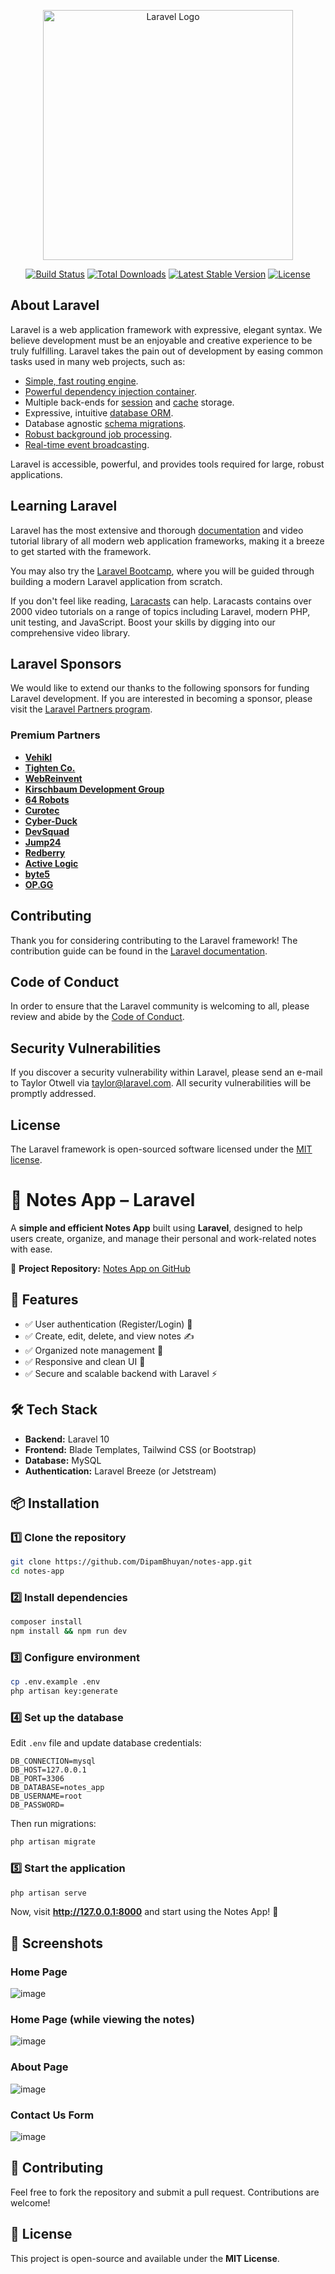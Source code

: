 <p align="center"><a href="https://laravel.com" target="_blank"><img src="https://raw.githubusercontent.com/laravel/art/master/logo-lockup/5%20SVG/2%20CMYK/1%20Full%20Color/laravel-logolockup-cmyk-red.svg" width="400" alt="Laravel Logo"></a></p>

<p align="center">
<a href="https://github.com/laravel/framework/actions"><img src="https://github.com/laravel/framework/workflows/tests/badge.svg" alt="Build Status"></a>
<a href="https://packagist.org/packages/laravel/framework"><img src="https://img.shields.io/packagist/dt/laravel/framework" alt="Total Downloads"></a>
<a href="https://packagist.org/packages/laravel/framework"><img src="https://img.shields.io/packagist/v/laravel/framework" alt="Latest Stable Version"></a>
<a href="https://packagist.org/packages/laravel/framework"><img src="https://img.shields.io/packagist/l/laravel/framework" alt="License"></a>
</p>

## About Laravel

Laravel is a web application framework with expressive, elegant syntax. We believe development must be an enjoyable and creative experience to be truly fulfilling. Laravel takes the pain out of development by easing common tasks used in many web projects, such as:

- [Simple, fast routing engine](https://laravel.com/docs/routing).
- [Powerful dependency injection container](https://laravel.com/docs/container).
- Multiple back-ends for [session](https://laravel.com/docs/session) and [cache](https://laravel.com/docs/cache) storage.
- Expressive, intuitive [database ORM](https://laravel.com/docs/eloquent).
- Database agnostic [schema migrations](https://laravel.com/docs/migrations).
- [Robust background job processing](https://laravel.com/docs/queues).
- [Real-time event broadcasting](https://laravel.com/docs/broadcasting).

Laravel is accessible, powerful, and provides tools required for large, robust applications.

## Learning Laravel

Laravel has the most extensive and thorough [documentation](https://laravel.com/docs) and video tutorial library of all modern web application frameworks, making it a breeze to get started with the framework.

You may also try the [Laravel Bootcamp](https://bootcamp.laravel.com), where you will be guided through building a modern Laravel application from scratch.

If you don't feel like reading, [Laracasts](https://laracasts.com) can help. Laracasts contains over 2000 video tutorials on a range of topics including Laravel, modern PHP, unit testing, and JavaScript. Boost your skills by digging into our comprehensive video library.

## Laravel Sponsors

We would like to extend our thanks to the following sponsors for funding Laravel development. If you are interested in becoming a sponsor, please visit the [Laravel Partners program](https://partners.laravel.com).

### Premium Partners

- **[Vehikl](https://vehikl.com/)**
- **[Tighten Co.](https://tighten.co)**
- **[WebReinvent](https://webreinvent.com/)**
- **[Kirschbaum Development Group](https://kirschbaumdevelopment.com)**
- **[64 Robots](https://64robots.com)**
- **[Curotec](https://www.curotec.com/services/technologies/laravel/)**
- **[Cyber-Duck](https://cyber-duck.co.uk)**
- **[DevSquad](https://devsquad.com/hire-laravel-developers)**
- **[Jump24](https://jump24.co.uk)**
- **[Redberry](https://redberry.international/laravel/)**
- **[Active Logic](https://activelogic.com)**
- **[byte5](https://byte5.de)**
- **[OP.GG](https://op.gg)**

## Contributing

Thank you for considering contributing to the Laravel framework! The contribution guide can be found in the [Laravel documentation](https://laravel.com/docs/contributions).

## Code of Conduct

In order to ensure that the Laravel community is welcoming to all, please review and abide by the [Code of Conduct](https://laravel.com/docs/contributions#code-of-conduct).

## Security Vulnerabilities

If you discover a security vulnerability within Laravel, please send an e-mail to Taylor Otwell via [taylor@laravel.com](mailto:taylor@laravel.com). All security vulnerabilities will be promptly addressed.

## License

The Laravel framework is open-sourced software licensed under the [MIT license](https://opensource.org/licenses/MIT).

# 📝 Notes App – Laravel

A **simple and efficient Notes App** built using **Laravel**, designed to help users create, organize, and manage their personal and work-related notes with ease.

🔗 **Project Repository:** [Notes App on GitHub](https://github.com/DipamBhuyan/notes-app/tree/main)

## 🚀 Features
- ✅ User authentication (Register/Login) 🔐
- ✅ Create, edit, delete, and view notes ✍️
- ✅ Organized note management 📂
- ✅ Responsive and clean UI 🎨
- ✅ Secure and scalable backend with Laravel ⚡

## 🛠️ Tech Stack
- **Backend:** Laravel 10
- **Frontend:** Blade Templates, Tailwind CSS (or Bootstrap)
- **Database:** MySQL
- **Authentication:** Laravel Breeze (or Jetstream)

## 📦 Installation

### 1️⃣ Clone the repository
```sh
git clone https://github.com/DipamBhuyan/notes-app.git
cd notes-app
```

### 2️⃣ Install dependencies
```sh
composer install
npm install && npm run dev
```

### 3️⃣ Configure environment
```sh
cp .env.example .env
php artisan key:generate
```

### 4️⃣ Set up the database
Edit `.env` file and update database credentials:
```env
DB_CONNECTION=mysql
DB_HOST=127.0.0.1
DB_PORT=3306
DB_DATABASE=notes_app
DB_USERNAME=root
DB_PASSWORD=
```
Then run migrations:
```sh
php artisan migrate
```

### 5️⃣ Start the application
```sh
php artisan serve
```
Now, visit **http://127.0.0.1:8000** and start using the Notes App! 🚀

## 📸 Screenshots 
### Home Page
![image](https://github.com/user-attachments/assets/34178503-3e42-4a96-b919-b2120a09b764)

### Home Page (while viewing the notes)
![image](https://github.com/user-attachments/assets/2f23b545-6a20-44fa-89ba-b319fd7b51b3)

### About Page
![image](https://github.com/user-attachments/assets/3ee5da91-0e4d-4c0f-96ad-19a31648a506)

### Contact Us Form
![image](https://github.com/user-attachments/assets/0c2c6fa4-dcc8-46cd-bd9c-302293e52c95)

## 🤝 Contributing
Feel free to fork the repository and submit a pull request. Contributions are welcome!

## 📜 License
This project is open-source and available under the **MIT License**.
